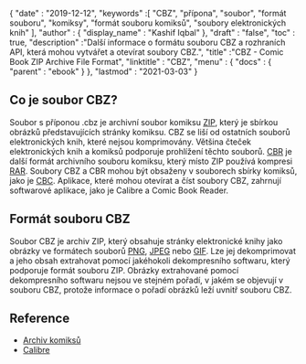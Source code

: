 {
  "date" : "2019-12-12",
  "keywords" :[ "CBZ", "přípona", "soubor", "formát souboru", "komiksy", "formát souboru komiksů", "soubory elektronických knih" ],
  "author" : {
    "display_name" : "Kashif Iqbal"
},
  "draft" : "false",
  "toc" : true,
  "description" :"Další informace o formátu souboru CBZ a rozhraních API, která mohou vytvářet a otevírat soubory CBZ.",
  "title" :"CBZ - Comic Book ZIP Archive File Format",
  "linktitle" : "CBZ",
  "menu" : {
    "docs" : {
      "parent" : "ebook"
}
},
  "lastmod" : "2021-03-03"
}

## Co je soubor CBZ?

Soubor s příponou .cbz je archivní soubor komiksu [ZIP](/cs/compression/zip/), který je sbírkou obrázků představujících stránky komiksu. CBZ se liší od ostatních souborů elektronických knih, které nejsou komprimovány. Většina čteček elektronických knih a komiksů podporuje prohlížení těchto souborů. [CBR](/cs/ebook/cbr/) je další formát archivního souboru komiksu, který místo ZIP používá kompresi [RAR](/cs/compression/rar/). Soubory CBZ a CBR mohou být obsaženy v souborech sbírky komiksů, jako je [CBC](/cs/ebook/cbc/). Aplikace, které mohou otevírat a číst soubory CBZ, zahrnují softwarové aplikace, jako je Calibre a Comic Book Reader.

## Formát souboru CBZ

Soubor CBZ je archiv ZIP, který obsahuje stránky elektronické knihy jako obrázky ve formátech souborů [PNG](/cs/image/png/), [JPEG](/cs/image/jpeg/) nebo [GIF](/cs/image/gif/). Lze jej dekomprimovat a jeho obsah extrahovat pomocí jakéhokoli dekompresního softwaru, který podporuje formát souboru ZIP. Obrázky extrahované pomocí dekompresního softwaru nejsou ve stejném pořadí, v jakém se objevují v souboru CBZ, protože informace o pořadí obrázků leží uvnitř souboru CBZ.

## Reference

* [Archiv komiksů](https://en.wikipedia.org/wiki/Comic_book_archive)
* [Calibre](https://calibre-ebook.com/)

